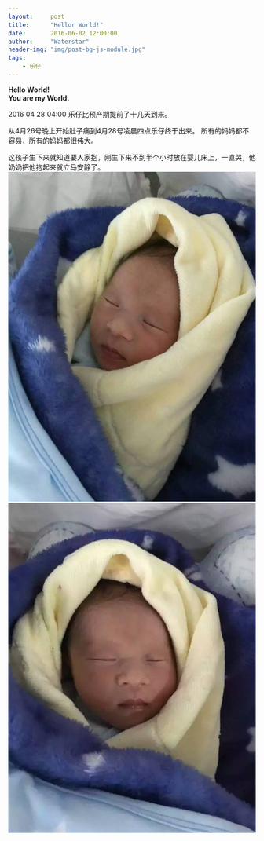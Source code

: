 ```yaml
---
layout:     post
title:      "Hellor World!"
date:       2016-06-02 12:00:00
author:     "Waterstar"
header-img: "img/post-bg-js-module.jpg"
tags:
    - 乐仔
---
```


<p><strong>Hello World! <br> You are my World.</strong></p>

2016 04 28 04:00 乐仔比预产期提前了十几天到来。

从4月26号晚上开始肚子痛到4月28号凌晨四点乐仔终于出来。
所有的妈妈都不容易，所有的妈妈都很伟大。

这孩子生下来就知道要人家抱，刚生下来不到半个小时放在婴儿床上，一直哭，他奶奶把他抱起来就立马安静了。
![img](/img/in-post/hello-world/619682993663099800.jpg)
![img](/img/in-post/hello-world/683165169172349452.jpg)

